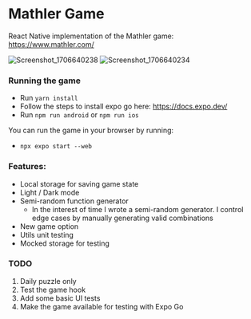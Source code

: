 # Mathler Game

React Native implementation of the Mathler game: https://www.mathler.com/

![Screenshot_1706640238](https://github.com/dalmendray/mathler/assets/4749436/9756052f-654e-4381-9522-74b64f227f89)
![Screenshot_1706640234](https://github.com/dalmendray/mathler/assets/4749436/103415b7-7a32-4b90-b145-994067ada998)

### Running the game

- Run `yarn install`
- Follow the steps to install expo go here: https://docs.expo.dev/
- Run `npm run android` or `npm run ios`

You can run the game in your browser by running:

- `npx expo start --web`

### Features:

- Local storage for saving game state
- Light / Dark mode
- Semi-random function generator
  - In the interest of time I wrote a semi-random generator. I control
    edge cases by manually generating valid combinations
- New game option
- Utils unit testing
- Mocked storage for testing

### TODO

1. Daily puzzle only
2. Test the game hook
3. Add some basic UI tests
4. Make the game available for testing with Expo Go
